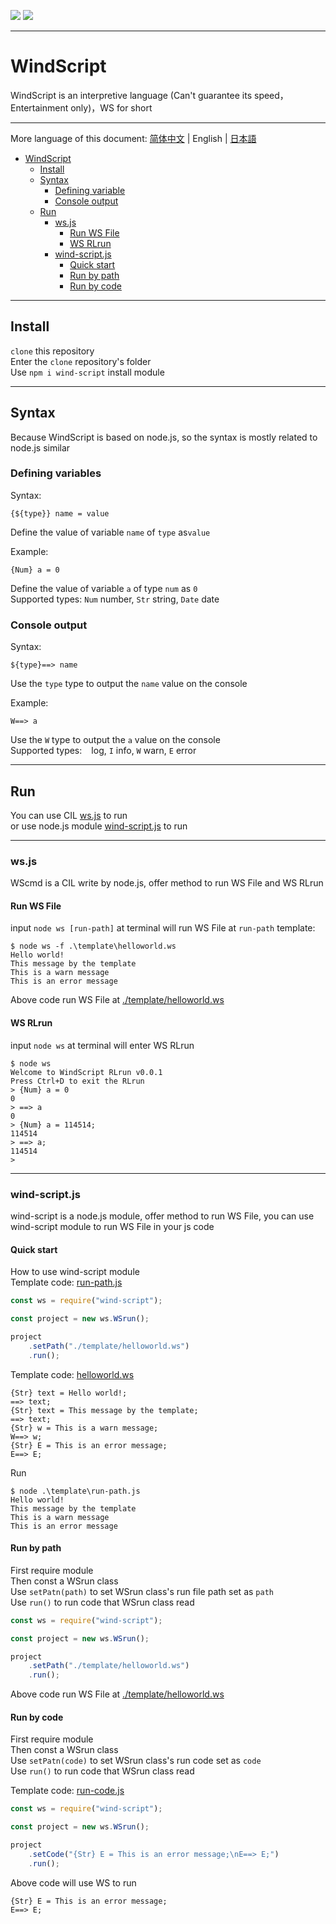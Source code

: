 [![](https://shields.io/badge/Slouchwind-WindScript-719fe3?logo=github&style=flat)](https://github.com/Slouchwind/WindScript "github") [![](https://shields.io/badge/slouchwind-wind--script-719fe3?logo=npm&style=flat)](https://www.npmjs.com/package/wind-script "npm")

---

# WindScript

WindScript is an interpretive language (Can't guarantee its speed，Entertainment only)，WS for short

---

More language of this document: [简体中文](./README.md) | English | [日本語](./README_ja.md)  

- [WindScript](#windscript)
    - [Install](#install)
    - [Syntax](#syntax)
        - [Defining variable](#defining-variables)
        - [Console output](#console-output)
    - [Run](#run)
        - [ws.js](#wsjs)
            - [Run WS File](#run-ws-file)
            - [WS RLrun](#ws-rlrun)
        - [wind-script.js](#wind-scriptjs)
            - [Quick start](#quick-start)
            - [Run by path](#run-by-path)
            - [Run by code](#run-by-code)

---

## Install

`clone` this repository  
Enter the `clone` repository's folder  
Use `npm i wind-script` install module

---

## Syntax

Because WindScript is based on node.js, so the syntax is mostly related to node.js similar

### Defining variables

Syntax:
```windscript
{${type}} name = value
```
Define the value of variable `name` of `type` as` value `  
  
Example:
```windscript
{Num} a = 0
```
Define the value of variable `a` of type `num` as `0`  
Supported types: `Num` number, `Str` string, `Date` date

### Console output

Syntax:
```windscript
${type}==> name
```
Use the `type` type to output the `name` value on the console  
  
Example:
```windscript
W==> a
```
Use the `W` type to output the `a` value on the console  
Supported types: ` ` log, `I` info, `W` warn, `E` error

---

## Run

You can use CIL [ws.js](#wsjs) to run  
or use node.js module [wind-script.js](#wind-scriptjs) to run

---

### ws.js

WScmd is a CIL write by node.js, offer method to run WS File and WS RLrun

#### Run WS File

input `node ws [run-path]` at terminal will run WS File at `run-path` 
template: 

```console
$ node ws -f .\template\helloworld.ws
Hello world!
This message by the template
This is a warn message      
This is an error message 
```

Above code run WS File at [./template/helloworld.ws](./template/helloworld.ws)

#### WS RLrun

input `node ws` at terminal will enter WS RLrun
```console
$ node ws
Welcome to WindScript RLrun v0.0.1
Press Ctrl+D to exit the RLrun
> {Num} a = 0
0
> ==> a
0
> {Num} a = 114514;
114514
> ==> a;
114514
>
```

---

### wind-script.js

wind-script is a node.js module, offer method to run WS File, you can use wind-script module to run WS File in your js code

#### Quick start

How to use wind-script module  
Template code: [run-path.js](./template/run-path.js)

```js
const ws = require("wind-script");

const project = new ws.WSrun();

project
    .setPath("./template/helloworld.ws")
    .run();
```

Template code: [helloworld.ws](./template/helloworld.ws)

```windscript
{Str} text = Hello world!;
==> text;
{Str} text = This message by the template;
==> text;
{Str} w = This is a warn message;
W==> w;
{Str} E = This is an error message;
E==> E;
```

Run

```console
$ node .\template\run-path.js
Hello world!
This message by the template
This is a warn message      
This is an error message
```

#### Run by path

First require module  
Then const a WSrun class  
Use `setPatn(path)` to set WSrun class's run file path set as `path`  
Use `run()` to run code that WSrun class read

```js
const ws = require("wind-script");

const project = new ws.WSrun();

project
    .setPath("./template/helloworld.ws")
    .run();
```

Above code run WS File at [./template/helloworld.ws](./template/helloworld.ws)

#### Run by code

First require module  
Then const a WSrun class  
Use `setPatn(code)` to set WSrun class's run code set as `code`  
Use `run()` to run code that WSrun class read

Template code: [run-code.js](./template/run-code.js)
```js
const ws = require("wind-script");

const project = new ws.WSrun();

project
    .setCode("{Str} E = This is an error message;\nE==> E;")
    .run();
```

Above code will use WS to run

```windscript
{Str} E = This is an error message;
E==> E;
```